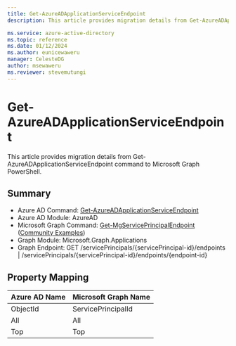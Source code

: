 ```yaml
---
title: Get-AzureADApplicationServiceEndpoint
description: This article provides migration details from Get-AzureADApplicationServiceEndpoint command to Microsoft Graph PowerShell.

ms.service: azure-active-directory
ms.topic: reference
ms.date: 01/12/2024
ms.author: eunicewaweru
manager: CelesteDG
author: msewaweru
ms.reviewer: stevemutungi
---
```


# Get-AzureADApplicationServiceEndpoint

This article provides migration details from Get-AzureADApplicationServiceEndpoint command to Microsoft Graph PowerShell.

## Summary

+ Azure AD Command: [Get-AzureADApplicationServiceEndpoint](/powershell/module/azuread/get-azureadapplicationserviceendpoint)
+ Azure AD Module: AzureAD
+ Microsoft Graph Command: [Get-MgServicePrincipalEndpoint](/powershell/module/microsoft.graph.applications/get-mgserviceprincipalendpoint) ([Community Examples](https://github.com/orgs/msgraph/discussions?discussions_q=Get-MgServicePrincipalEndpoint))
+ Graph Module: Microsoft.Graph.Applications
+ Graph Endpoint: GET /servicePrincipals/{servicePrincipal-id}/endpoints | /servicePrincipals/{servicePrincipal-id}/endpoints/{endpoint-id}

## Property Mapping

|Azure AD Name|Microsoft Graph Name|
|---|---|
|ObjectId|ServicePrincipalId|
|All|All|
|Top|Top|
